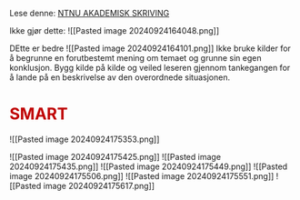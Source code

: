 Lese denne: [NTNU AKADEMISK SKRIVING](https://www.ntnu.no/documents/4304188/1283448580/Guide+til+akademisk+skriving+IPL+2020.pdf)


Ikke gjør dette:
![[Pasted image 20240924164048.png]]

DEtte er bedre
![[Pasted image 20240924164101.png]]
Ikke bruke kilder for å begrunne en forutbestemt mening om temaet og grunne sin egen konklusjon. Bygg kilde på kilde og veiled leseren gjennom tankegangen for å lande på en beskrivelse av den overordnede situasjonen.



# <span style="color:rgb(192, 0, 0)">SMART</span>
![[Pasted image 20240924175353.png]]

![[Pasted image 20240924175425.png]]
![[Pasted image 20240924175435.png]]
![[Pasted image 20240924175449.png]]
![[Pasted image 20240924175506.png]]
![[Pasted image 20240924175551.png]]
![[Pasted image 20240924175617.png]]
